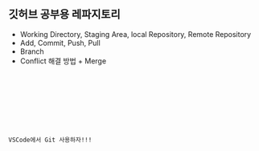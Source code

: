 ## 깃허브 공부용 레파지토리

- Working Directory, Staging Area, local Repository, Remote Repository
- Add, Commit, Push, Pull
- Branch
- Conflict 해결 방법 + Merge

<code>
<!DOCTYPE HTML>
<html lang="en">
    <head>
        <title>이건 새로운 기능!!!</title>
    </head>
    <body>
        <p>VSCode에서 Git 사용하자!!!</p>
    </body>
</html>
</code>
